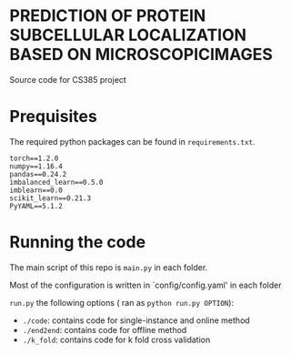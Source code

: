 # PREDICTION OF PROTEIN SUBCELLULAR LOCALIZATION BASED ON MICROSCOPICIMAGES

Source code for CS385 project


# Prequisites

The required python packages can be found in `requirements.txt`.

```
torch==1.2.0
numpy==1.16.4
pandas==0.24.2
imbalanced_learn==0.5.0
imblearn==0.0
scikit_learn==0.21.3
PyYAML==5.1.2
```

# Running the code

The main script of this repo is `main.py` in each folder.

Most of the configuration is written in `config/config.yaml' in each folder

`run.py` the following options ( ran as `python run.py OPTION`):
* `./code`: contains code for single-instance and online method
* `./end2end`: contains code for offline method
* `./k_fold`: contains code for k fold cross validation
